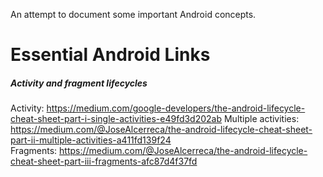 An attempt to document some important Android concepts.


Essential Android Links
===========================================================================================

##### Activity and fragment lifecycles
Activity: https://medium.com/google-developers/the-android-lifecycle-cheat-sheet-part-i-single-activities-e49fd3d202ab
Multiple activities: https://medium.com/@JoseAlcerreca/the-android-lifecycle-cheat-sheet-part-ii-multiple-activities-a411fd139f24  
Fragments: https://medium.com/@JoseAlcerreca/the-android-lifecycle-cheat-sheet-part-iii-fragments-afc87d4f37fd
